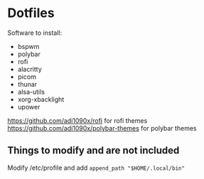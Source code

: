 # Dotfiles
Software to install:
 - bspwm
 - polybar
 - rofi
 - alacritty
 - picom
 - thunar
 - alsa-utils
 - xorg-xbacklight
 - upower

https://github.com/adi1090x/rofi for rofi themes
https://github.com/adi1090x/polybar-themes for polybar themes

## Things to modify and are not included
Modify /etc/profile and add `append_path "$HOME/.local/bin"`
